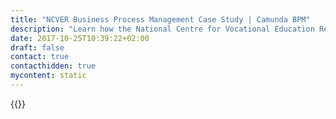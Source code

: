 ```yaml
---
title: "NCVER Business Process Management Case Study | Camunda BPM"
description: "Learn how the National Centre for Vocational Education Research (NCVER) took control of their business process automation and improved efficiency in their organization with Camunda. Camunda is the leader for workflow automation based on Java and BPMN 2.0. "
date: 2017-10-25T10:39:22+02:00
draft: false
contact: true
contacthidden: true
mycontent: static
---
```

{{<case-study-single
company="National Centre for Vocational Education Research (NCVER)"
companydescription="<p>The National Centre for Vocational Education Research (NCVER) is a not-for-profit company owned by state, territory and federal ministers responsible for training. It is a professional and independent body responsible for collecting, managing, analyzing, evaluating and communicating research and statistics about vocational education and training (VET) nationally.</p>"
customerquote="<p><q>NCVER chose Camunda BPM over other products due to its simple and seamless integration with our existing product set. Getting it up and running really is as easy as they say it is and we had a working demo in less than an hour. Camunda’s support staff are friendly and helpful and although we have had no problems with the product so far they have proved very useful in getting us up and running quickly and efficiently.</q></p>-Phil Crick, Team Lead Technical Architecture"
teaser=""
usecase=""
videolink=""
logo="//images.ctfassets.net/vpidbgnakfvf/6jVfQYFc40626OSU282sKI/586897a59cd146097945cbc15b704661/ncver.svg"
pdf=""
thumbnail="">}}